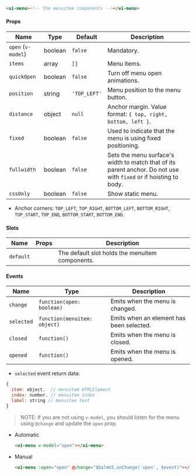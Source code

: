 ```html
<ui-menu><!-- the menuitem components --></ui-menu>
```

#### Props

| Name               | Type    | Default      | Description                                                                                                       |
| ------------------ | ------- | ------------ | ----------------------------------------------------------------------------------------------------------------- |
| `open` (`v-model`) | boolean | `false`      | Mandatory.                                                                                                        |
| `items`            | array   | `[]`         | Menu items.                                                                                                       |
| `quickOpen`        | boolean | `false`      | Turn off menu open animations.                                                                                    |
| `position`         | string  | `'TOP_LEFT'` | Menu position to the menu button.                                                                                 |
| `distance`         | object  | `null`       | Anchor margin. Value format: `{ top, right, bottom, left }`.                                                      |
| `fixed`            | boolean | `false`      | Used to indicate that the menu is using fixed positioning.                                                        |
| `fullwidth`        | boolean | `false`      | Sets the menu surface's width to match that of its parent anchor. Do not use with `fixed` or if hoisting to body. |
| `cssOnly`          | boolean | `false`      | Show static menu.                                                                                                 |

- Anchor corners: `TOP_LEFT`, `TOP_RIGHT`, `BOTTOM_LEFT`, `BOTTOM_RIGHT`, `TOP_START`, `TOP_END`, `BOTTOM_START`, `BOTTOM_END`.

#### Slots

| Name      | Props | Description                                     |
| --------- | ----- | ----------------------------------------------- |
| `default` |       | The default slot holds the menuitem components. |

#### Events

| Name       | Type                         | Description                              |
| ---------- | ---------------------------- | ---------------------------------------- |
| `change`   | `function(open: boolean)`    | Emits when the menu is changed.          |
| `selected` | `function(menuitem: object)` | Emits when an element has been selected. |
| `closed`   | `function()`                 | Emits when the menu is closed.           |
| `opened`   | `function()`                 | Emits when the menu is opened.           |

- `selected` event return data:

```js
{
  item: object,  // menuitem HTMLElement
  index: number, // menuitem index
  label: string // menuitem text
}
```

> NOTE: If you are not using `v-model`, you should listen for the menu using `@change` and update the `open` prop.

- Automatic
  ```html
  <ui-menu v-model="open"></ui-menu>
  ```
- Manual
  ```html
  <ui-menu :open="open" @change="$balmUI.onChange('open', $event)"></ui-menu>
  ```
